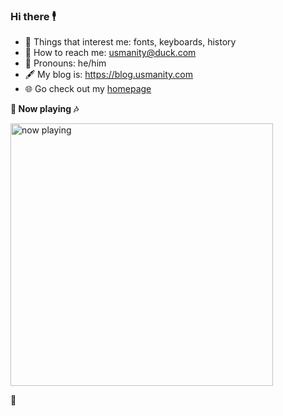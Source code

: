 ### Hi there 🕴️

- 💭 Things that interest me: fonts, keyboards, history
- 📧 How to reach me: usmanity@duck.com
- 🥹 Pronouns: he/him
- 🖋️ My blog is: https://blog.usmanity.com
- 🌐 Go check out my [homepage](https://usmanity.com?ref=github-readme.md)

**🎵 Now playing 🎶**

<a href="https://placeholder.usmanity.com/spotify/open-current-song"><img src="https://placeholder.usmanity.com/spotify/current-song?style=light" alt="now playing" width="420"></a>

􀍸
